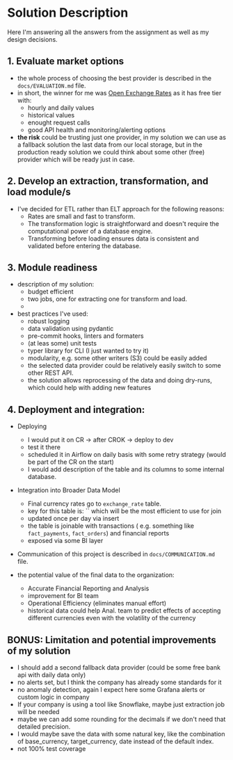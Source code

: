 # Solution Description
Here I'm answering all the answers from the assignment as well as my design decisions.

## 1. Evaluate market options
- the whole process of choosing the best provider is described in the `docs/EVALUATION.md` file.
- in short, the winner for me was [Open Exchange Rates](https://openexchangerates.org) as it has free tier with:
    - hourly and daily values
    - historical values
    - enought request calls
    - good API health and monitoring/alerting options
- **the risk** could be trusting just one provider, in my solution we can use as a fallback solution the last data from our local storage, but in the production ready solution we could think about some other (free) provider which will be ready just in case.

## 2. Develop an extraction, transformation, and load module/s
- I've decided for ETL rather than ELT approach for the following reasons:
    - Rates are small and fast to transform.
    - The transformation logic is straightforward and doesn't require the computational power of a database engine.
    - Transforming before loading ensures data is consistent and validated before entering the database.

## 3. Module readiness
- description of my solution:
    - budget efficient
    - two jobs, one for extracting one for transform and load.
    -
- best practices I've used:
    - robust logging
    - data validation using pydantic
    - pre-commit hooks, linters and formaters
    - (at leas some) unit tests
    - typer library for CLI (I just wanted to try it)
    - modularity, e.g. some other writers (S3) could be easily added
    - the selected data provider could be relatively easily switch to some other REST API.
    - the solution allows reprocessing of the data and doing dry-runs, which could help with adding new features


## 4. Deployment and integration:
- Deploying
    - I would put it on CR -> after CROK -> deploy to dev
    - test it there
    - scheduled it in Airflow on daily basis with some retry strategy (would be part of the CR on the start)
    - I would add description of the table and its columns to some internal database.

- Integration into Broader Data Model
    - Final currency rates go to `exchange_rate` table.
    - key for this table is: `` which will be the most efficient to use for join
    - updated once per day via insert
    - the table is joinable with transactions ( e.g. something like `fact_payments`, `fact_orders`) and financial reports
    - exposed via some BI layer
- Communication of this project is described in `docs/COMMUNICATION.md` file.
- the potential value of the final data to the organization:
    - Accurate Financial Reporting and Analysis
    - improvement for BI team
    - Operational Efficiency (eliminates manual effort)
    - historical data could help Anal. team to predict effects of accepting different currencies even with the volatility of the currency

## BONUS: Limitation and potential improvements of my solution
- I should add a second fallback data provider (could be some free bank api with daily data only)
- no alerts set, but I think the company has already some standards for it
- no anomaly detection, again I expect here some Grafana alerts or custom logic in company
- If your company is using a tool like Snowflake, maybe just extraction job will be needed
- maybe we can add some rounding for the decimals if we don't need that detailed precision.
- I would maybe save the data with some natural key, like the combination of base_currency, target_currency, date instead of the default index.
- not 100% test coverage
